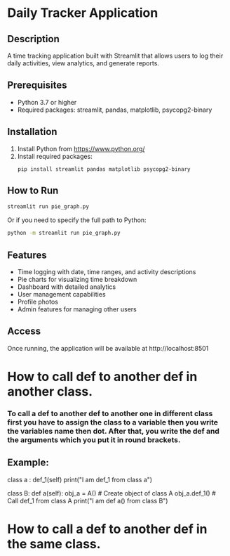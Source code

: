 # Daily Tracker Application

## Description
A time tracking application built with Streamlit that allows users to log their daily activities, view analytics, and generate reports.

## Prerequisites
- Python 3.7 or higher
- Required packages: streamlit, pandas, matplotlib, psycopg2-binary

## Installation
1. Install Python from https://www.python.org/
2. Install required packages:
   ```
   pip install streamlit pandas matplotlib psycopg2-binary
   ```

## How to Run
```bash
streamlit run pie_graph.py
```

Or if you need to specify the full path to Python:
```bash
python -m streamlit run pie_graph.py
```

## Features
- Time logging with date, time ranges, and activity descriptions
- Pie charts for visualizing time breakdown
- Dashboard with detailed analytics
- User management capabilities
- Profile photos
- Admin features for managing other users

## Access
Once running, the application will be available at http://localhost:8501

# How to call def to another def in another class.
### To call a def to another def to another one in different class first you have to assign the class to a variable then you write the variables name then dot. After that, you write the def and the arguments which you put it in round brackets.
## Example:
class a :
def_1(self)
 print("I am def_1 from class a")


class B:
    def a(self):
        obj_a = A()         # Create object of class A
        obj_a.def_1()       # Call def_1 from class A
        print("I am def a() from class B")

# How to call a def to another def in the same class.
